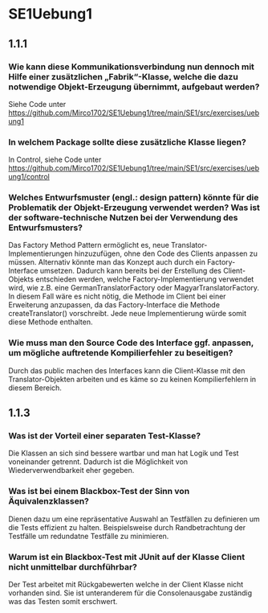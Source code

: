 # SE1Uebung1

## 1.1.1

### Wie kann diese Kommunikationsverbindung nun dennoch mit Hilfe einer zusätzlichen „Fabrik“-Klasse, welche die dazu notwendige Objekt-Erzeugung übernimmt, aufgebaut werden?
Siehe Code unter https://github.com/Mirco1702/SE1Uebung1/tree/main/SE1/src/exercises/uebung1

### In welchem Package sollte diese zusätzliche Klasse liegen?
In Control, siehe Code unter https://github.com/Mirco1702/SE1Uebung1/tree/main/SE1/src/exercises/uebung1/control

### Welches Entwurfsmuster (engl.: design pattern) könnte für die Problematik der Objekt-Erzeugung verwendet werden? Was ist der software-technische Nutzen bei der Verwendung des Entwurfsmusters?
Das Factory Method Pattern ermöglicht es, neue Translator-Implementierungen hinzuzufügen, ohne den Code des Clients anpassen zu müssen. Alternativ könnte man das Konzept auch durch ein Factory-Interface umsetzen. Dadurch kann bereits bei der Erstellung des Client-Objekts entschieden werden, welche Factory-Implementierung verwendet wird, wie z.B. eine GermanTranslatorFactory oder MagyarTranslatorFactory. In diesem Fall wäre es nicht nötig, die Methode im Client bei einer Erweiterung anzupassen, da das Factory-Interface die Methode createTranslator() vorschreibt. Jede neue Implementierung würde somit diese Methode enthalten.

### Wie muss man den Source Code des Interface ggf. anpassen, um mögliche auftretende Kompilierfehler zu beseitigen?
Durch das public machen des Interfaces kann die Client-Klasse mit den Translator-Objekten arbeiten und es käme so zu keinen Kompilierfehlern in diesem Bereich. 

## 1.1.3

### Was ist der Vorteil einer separaten Test-Klasse?
Die Klassen an sich sind bessere wartbar und man hat Logik und Test voneinander getrennt. Dadurch ist die Möglichkeit von Wiederverwendbarkeit eher gegeben.

### Was ist bei einem Blackbox-Test der Sinn von Äquivalenzklassen?
Dienen dazu um eine repräsentative Auswahl an Testfällen zu definieren um die Tests effizient zu halten. Beispielsweise durch Randbetrachtung der Testfälle um redundatne Testfälle zu minimieren. 

### Warum ist ein Blackbox-Test mit JUnit auf der Klasse Client nicht unmittelbar durchführbar?
Der Test arbeitet mit Rückgabewerten welche in der Client Klasse nicht vorhanden sind. Sie ist unteranderem für die Consolenausgabe zuständig was das Testen somit erschwert. 
